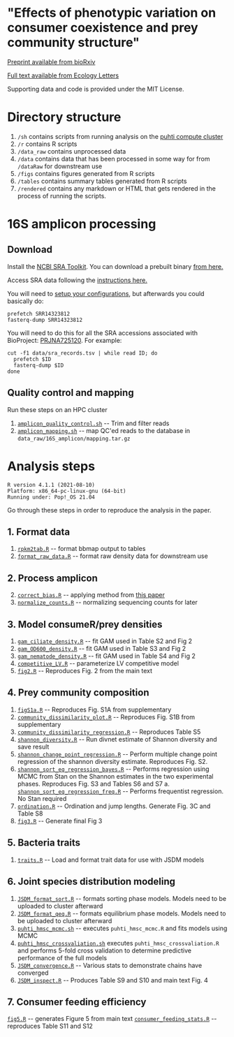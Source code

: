 # "Effects of phenotypic variation on consumer coexistence and prey community structure"

[Preprint available from bioRxiv](https://www.biorxiv.org/content/10.1101/2021.06.09.447767)

[Full text available from Ecology Letters]()

Supporting data and code is provided under the MIT License.

# Directory structure

1. `/sh` contains scripts from running analysis on the [puhti compute cluster](https://docs.csc.fi/computing/systems-puhti/)
2. `/r` contains R scripts
3. `/data_raw` contains unprocessed data
4. `/data` contains data that has been processed in some way for from `/dataRaw` for downstream use
5. `/figs` contains figures generated from R scripts
6. `/tables` contains summary tables generated from R scripts
7. `/rendered` contains any markdown or HTML that gets rendered in the process of running the scripts.

# 16S amplicon processing

## Download
Install the [NCBI SRA Toolkit](https://github.com/ncbi/sra-tools). You can download a prebuilt binary [from here.](https://github.com/ncbi/sra-tools/wiki/02.-Installing-SRA-Toolkit)

Access SRA data following the [instructions here.](https://github.com/ncbi/sra-tools/wiki/HowTo:-Access-SRA-Data)

You will need to [setup your configurations](https://github.com/ncbi/sra-tools/wiki/03.-Quick-Toolkit-Configuration), but afterwards you could basically do:

```{bash}
prefetch SRR14323812
fasterq-dump SRR14323812
```

You will need to do this for all the SRA accessions associated with BioProject: [PRJNA725120](https://www.ncbi.nlm.nih.gov/bioproject/725120). For example:

```{bash}
cut -f1 data/sra_records.tsv | while read ID; do
  prefetch $ID
  fasterq-dump $ID
done
```

## Quality control and mapping
Run these steps on an HPC cluster

1. [`amplicon_quality_control.sh`](sh/amplicon_quality_control.sh) -- Trim and filter reads
2. [`amplicon_mapping.sh`](sh/amplicon_mapping.sh) -- map QC'ed reads to the database in `data_raw/16S_amplicon/mapping.tar.gz`

# Analysis steps

```
R version 4.1.1 (2021-08-10)
Platform: x86_64-pc-linux-gnu (64-bit)
Running under: Pop!_OS 21.04
```

Go through these steps in order to reproduce the analysis in the paper. 

## 1. Format data
1. [`rpkm2tab.R`](R/rpkm2tab.R) -- format bbmap output to tables
2. [`format_raw_data.R`](R/format_raw_data.R) -- format raw density data for downstream use

## 2. Process amplicon
2. [`correct_bias.R`](R/correct_bias.R) -- applying method from [this paper](https://elifesciences.org/articles/46923)
3. [`normalize_counts.R`](R/normalize_counts.R) -- normalizing sequencing counts for later 

## 3. Model consumeR/prey densities
1. [`gam_ciliate_density.R`](R/gam_ciliate_density.R) -- fit GAM used in Table S2 and Fig 2
2. [`gam_OD600_density.R`](R/gam_OD600_density.R) -- fit GAM used in Table S3 and Fig 2
3. [`gam_nematode_density.R`](R/gam_nematode_density.R) -- fit GAM used in Table S4 and Fig 2
4. [`competitive_LV.R`](R/competitive_LV.R) -- parameterize LV competitive model
5. [`fig2.R`](R/fig2.R) -- Reproduces Fig. 2 from the main text

## 4. Prey community composition
1. [`figS1a.R`](R/figS1a.R) -- Reproduces Fig. S1A from supplementary
2. [`community_dissimilarity_plot.R`](R/community_dissimilarity_plot.R) -- Reproduces Fig. S1B from supplementary
3. [`community_dissimilarity_regression.R`](R/community_dissimilarity_regression.R) -- Reproduces Table S5
4. [`shannon_diversity.R`](R/shannon_diversity.R) -- Run divnet estimate of Shannon diversity and save result
5. [`shannon_change_point_regression.R`](R/shannon_change_point_regression.R) -- Perform multiple change point regression of the shannon diversity estimate. Reproduces Fig. S2.
6. [`shannon_sort_eq_regression_bayes.R`](R/shannon_sort_eq_regression_bayes.R) -- Performs regression using MCMC from Stan on the Shannon estimates in the two experimental phases. Reproduces Fig. S3 and Tables S6 and S7
  a. [`shannon_sort_eq_regression_freq.R`](R/shannon_sort_eq_regression_freq.R) -- Performs frequentist regression. No Stan required
7. [`ordination.R`](R/ordination.R) -- Ordination and jump lengths. Generate Fig. 3C and Table S8
8. [`fig3.R`](R/fig3.R) -- Generate final Fig 3

## 5. Bacteria traits
1. [`traits.R`](R/traits.R) -- Load and format trait data for use with JSDM models

## 6. Joint species distribution modeling
1. [`JSDM_format_sort.R`](R/JSDM_format_sort.R) -- formats sorting phase models. Models need to be uploaded to cluster afterward
2. [`JSDM_format_qeq.R`](R/JSDM_format_qeq.R) -- formats equilibrium phase models. Models need to be uploaded to cluster afterward
2. [`puhti_hmsc_mcmc.sh`](R/puhti_hmsc_mcmc.sh) -- executes `puhti_hmsc_mcmc.R` and fits models using MCMC
3. [`puhti_hmsc_crossvaliation.sh`](R/puhti_hmsc_crossvaliation.sh) executes `puhti_hmsc_crossvaliation.R` and performs 5-fold cross validation to determine predictive performance of the full models
4. [`JSDM_convergence.R`](R/JSDM_convergence.R) -- Various stats to demonstrate chains have converged
5. [`JSDM_inspect.R`](R/JSDM_inspect.R) -- Produces Table S9 and S10 and main text Fig. 4

## 7. Consumer feeding efficiency
[`fig5.R`](R/fig5.R) -- generates Figure 5 from main text
[`consumer_feeding_stats.R`](R/consumer_feeding_stats.R) -- reproduces Table S11 and S12